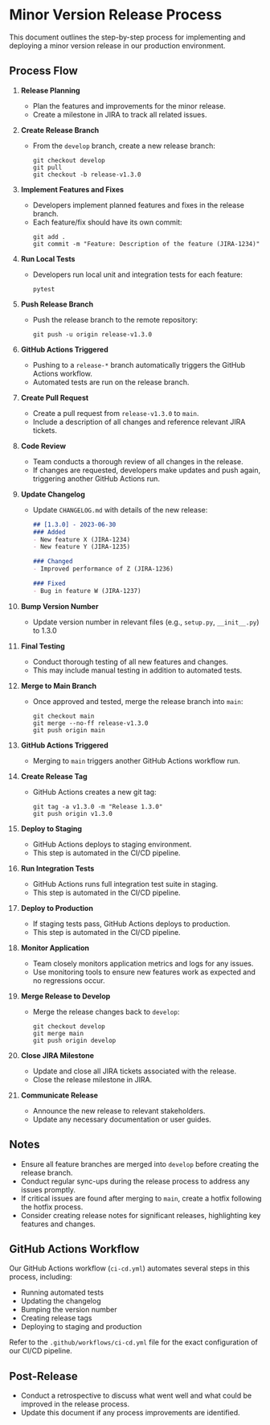 # Minor Version Release Process

This document outlines the step-by-step process for implementing and deploying a minor version release in our production environment.

## Process Flow

1. **Release Planning**
    - Plan the features and improvements for the minor release.
    - Create a milestone in JIRA to track all related issues.

2. **Create Release Branch**
    - From the `develop` branch, create a new release branch:
      ```
      git checkout develop
      git pull
      git checkout -b release-v1.3.0
      ```

3. **Implement Features and Fixes**
    - Developers implement planned features and fixes in the release branch.
    - Each feature/fix should have its own commit:
      ```
      git add .
      git commit -m "Feature: Description of the feature (JIRA-1234)"
      ```

4. **Run Local Tests**
    - Developers run local unit and integration tests for each feature:
      ```
      pytest
      ```

5. **Push Release Branch**
    - Push the release branch to the remote repository:
      ```
      git push -u origin release-v1.3.0
      ```

6. **GitHub Actions Triggered**
    - Pushing to a `release-*` branch automatically triggers the GitHub Actions workflow.
    - Automated tests are run on the release branch.

7. **Create Pull Request**
    - Create a pull request from `release-v1.3.0` to `main`.
    - Include a description of all changes and reference relevant JIRA tickets.

8. **Code Review**
    - Team conducts a thorough review of all changes in the release.
    - If changes are requested, developers make updates and push again, triggering another GitHub Actions run.

9. **Update Changelog**
    - Update `CHANGELOG.md` with details of the new release:
      ```markdown
      ## [1.3.0] - 2023-06-30
      ### Added
      - New feature X (JIRA-1234)
      - New feature Y (JIRA-1235)
      
      ### Changed
      - Improved performance of Z (JIRA-1236)
      
      ### Fixed
      - Bug in feature W (JIRA-1237)
      ```

10. **Bump Version Number**
    - Update version number in relevant files (e.g., `setup.py`, `__init__.py`) to 1.3.0

11. **Final Testing**
    - Conduct thorough testing of all new features and changes.
    - This may include manual testing in addition to automated tests.

12. **Merge to Main Branch**
    - Once approved and tested, merge the release branch into `main`:
      ```
      git checkout main
      git merge --no-ff release-v1.3.0
      git push origin main
      ```

13. **GitHub Actions Triggered**
    - Merging to `main` triggers another GitHub Actions workflow run.

14. **Create Release Tag**
    - GitHub Actions creates a new git tag:
      ```
      git tag -a v1.3.0 -m "Release 1.3.0"
      git push origin v1.3.0
      ```

15. **Deploy to Staging**
    - GitHub Actions deploys to staging environment.
    - This step is automated in the CI/CD pipeline.

16. **Run Integration Tests**
    - GitHub Actions runs full integration test suite in staging.
    - This step is automated in the CI/CD pipeline.

17. **Deploy to Production**
    - If staging tests pass, GitHub Actions deploys to production.
    - This step is automated in the CI/CD pipeline.

18. **Monitor Application**
    - Team closely monitors application metrics and logs for any issues.
    - Use monitoring tools to ensure new features work as expected and no regressions occur.

19. **Merge Release to Develop**
    - Merge the release changes back to `develop`:
      ```
      git checkout develop
      git merge main
      git push origin develop
      ```

20. **Close JIRA Milestone**
    - Update and close all JIRA tickets associated with the release.
    - Close the release milestone in JIRA.

21. **Communicate Release**
    - Announce the new release to relevant stakeholders.
    - Update any necessary documentation or user guides.

## Notes

- Ensure all feature branches are merged into `develop` before creating the release branch.
- Conduct regular sync-ups during the release process to address any issues promptly.
- If critical issues are found after merging to `main`, create a hotfix following the hotfix process.
- Consider creating release notes for significant releases, highlighting key features and changes.

## GitHub Actions Workflow

Our GitHub Actions workflow (`ci-cd.yml`) automates several steps in this process, including:
- Running automated tests
- Updating the changelog
- Bumping the version number
- Creating release tags
- Deploying to staging and production

Refer to the `.github/workflows/ci-cd.yml` file for the exact configuration of our CI/CD pipeline.

## Post-Release

- Conduct a retrospective to discuss what went well and what could be improved in the release process.
- Update this document if any process improvements are identified.